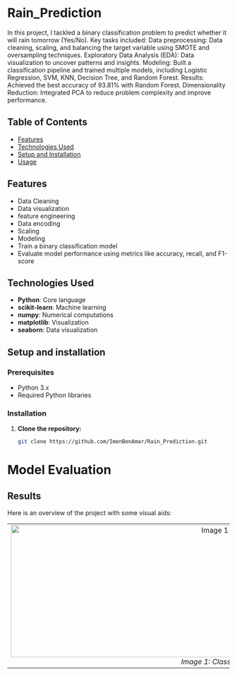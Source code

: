 # Rain_Prediction
 In this project, I tackled a binary classification problem to predict whether it will rain tomorrow (Yes/No). Key tasks included:
Data preprocessing: Data cleaning, scaling, and balancing the target variable using SMOTE and oversampling techniques.
Exploratory Data Analysis (EDA): Data visualization to uncover patterns and insights.
Modeling: Built a classification pipeline and trained multiple models, including Logistic Regression, SVM, KNN, Decision Tree, and Random Forest.
Results: Achieved the best accuracy of 93.81% with Random Forest.
Dimensionality Reduction: Integrated PCA to reduce problem complexity and improve performance.

## Table of Contents

- [Features](#features)
- [Technologies Used](#technologies-used)
- [Setup and Installation](#setup-and-installation)
- [Usage](#usage)

## Features
- Data Cleaning
- Data visualization
- feature engineering
- Data encoding
- Scaling
- Modeling
- Train a binary classification model
- Evaluate model performance using metrics like accuracy, recall, and F1-score


## Technologies Used

- **Python**: Core language
- **scikit-learn**: Machine learning 
- **numpy**: Numerical computations
- **matplotlib**: Visualization
- **seaborn**: Data visualization

## Setup and installation
### Prerequisites

- Python 3.x
- Required Python libraries 

### Installation

1. **Clone the repository:**
   ```sh
   git clone https://github.com/ImenBenAmar/Rain_Prediction.git
      ```
# Model Evaluation 
## Results

Here is an overview of the project with some visual aids:

<table>
  <tr>
    <td align="center">
      <img src="https://drive.google.com/uc?export=view&id=1mWs6YbhbZySZ2-xMX0U-f-nqE0Y03gx3" alt="Image 1 Description" width="1000" height="300"/>
      <br>
      <em>Image 1: Classification Report</em>
    </td>
    <td align="center">
      <img src="https://drive.google.com/uc?export=view&id=1-rP64jAd6OwUpJTO21n00kqatjAD3dKU" alt="Image 2 Description" width="1000" height="300"/>
      <br>
      <em>Image 2: Confusion Matrix</em>
    </td>
    <td align="center">
      <img src="https://drive.google.com/uc?export=view&id=1T8p3kar-I9a3sn25x8RLwD6YUCuwMIPm" alt="Image 2 Description" width="1000" height="300"/>
      <br>
      <em>Image 2: Learning Curve</em>
    </td>
  </tr>
</table>
   
















